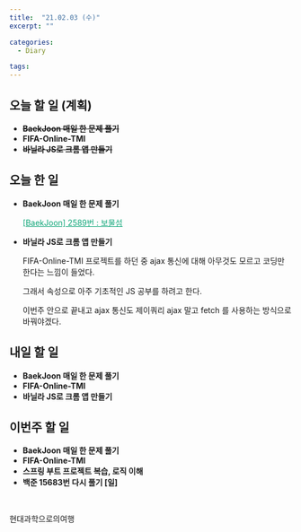 ```yaml
---
title:  "21.02.03 (수)"
excerpt: ""

categories:
  - Diary

tags:
---
```


## 오늘 할 일 (계획)

- ~~**BaekJoon 매일 한 문제 풀기**~~
- **FIFA-Online-TMI**
- ~~**바닐라 JS로 크롬 앱 만들기**~~

## 오늘 한 일

- **BaekJoon 매일 한 문제 풀기**

  <a href="https://nam-ki-bok.github.io/baekjoon/Baek_Treasure/" style="color:#0FA678" target="_blank">[BaekJoon] 2589번 : 보물섬</a>

- **바닐라 JS로 크롬 앱 만들기**

  FIFA-Online-TMI 프로젝트를 하던 중 ajax 통신에 대해 아무것도 모르고 코딩만 한다는 느낌이 들었다.

  그래서 속성으로 아주 기초적인 JS 공부를 하려고 한다.

  이번주 안으로 끝내고 ajax 통신도 제이쿼리 ajax 말고 fetch 를 사용하는 방식으로 바꿔야겠다.


##  내일 할 일

- **BaekJoon 매일 한 문제 풀기**
- **FIFA-Online-TMI**
- **바닐라 JS로 크롬 앱 만들기**


## 이번주 할 일

- **BaekJoon 매일 한 문제 풀기**
- **FIFA-Online-TMI**
- **스프링 부트 프로젝트 복습, 로직 이해**
- **백준 15683번 다시 풀기 [일]**

<br>



현대과학으로의여행